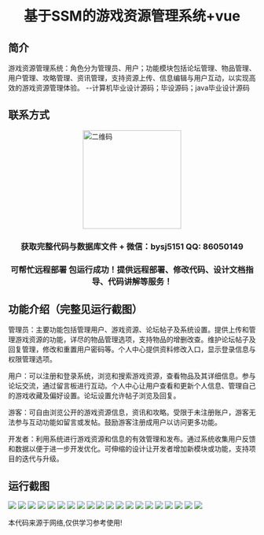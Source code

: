 <p><h1 align="center">基于SSM的游戏资源管理系统+vue</h1></p>

## 简介
游戏资源管理系统：角色分为管理员、用户；功能模块包括论坛管理、物品管理、用户管理、攻略管理、资讯管理，支持资源上传、信息编辑与用户互动，以实现高效的游戏资源管理体验。    --计算机毕业设计源码；毕设源码；java毕业设计源码


## 联系方式
<img src="https://bs-1329754181.cos.ap-shanghai.myqcloud.com/wx.jpg" alt="二维码" style="display: block; margin: 0 auto;" width="200px">
<p><h3 align="center">获取完整代码与数据库文件 + 微信：bysj5151 QQ: 86050149</h3></p>
<p><h3 align="center">可帮忙远程部署 包运行成功！提供远程部署、修改代码、设计文档指导、代码讲解等服务！</h3></p>

## 功能介绍（完整见运行截图）
管理员：主要功能包括管理用户、游戏资源、论坛帖子及系统设置。提供上传和管理游戏资源的功能，详尽的物品管理选项，支持物品的增删改查。维护论坛帖子及回复管理，修改和重置用户密码等。个人中心提供资料修改入口，显示登录信息与权限管理选项。

用户：可以注册和登录系统，浏览和搜索游戏资源，查看物品及其详细信息。参与论坛交流，通过留言板进行互动。个人中心让用户查看和更新个人信息、管理自己的游戏收藏及偏好设置。论坛设置允许帖子浏览及回复。

游客：可自由浏览公开的游戏资源信息，资讯和攻略。受限于未注册账户，游客无法参与互动功能如留言或发帖。鼓励游客注册成用户以访问更多功能。

开发者：利用系统进行游戏资源和信息的有效管理和发布。通过系统收集用户反馈和数据以便于进一步开发优化。可伸缩的设计让开发者增加新模块或功能，支持项目的迭代与升级。


## 运行截图
![](https://bs-1329754181.cos.ap-shanghai.myqcloud.com/ssm/GameResourceManagementSystem/img/001.jpg)
![](https://bs-1329754181.cos.ap-shanghai.myqcloud.com/ssm/GameResourceManagementSystem/img/002.jpg)
![](https://bs-1329754181.cos.ap-shanghai.myqcloud.com/ssm/GameResourceManagementSystem/img/003.jpg)
![](https://bs-1329754181.cos.ap-shanghai.myqcloud.com/ssm/GameResourceManagementSystem/img/004.jpg)
![](https://bs-1329754181.cos.ap-shanghai.myqcloud.com/ssm/GameResourceManagementSystem/img/005.jpg)
![](https://bs-1329754181.cos.ap-shanghai.myqcloud.com/ssm/GameResourceManagementSystem/img/006.jpg)
![](https://bs-1329754181.cos.ap-shanghai.myqcloud.com/ssm/GameResourceManagementSystem/img/007.jpg)
![](https://bs-1329754181.cos.ap-shanghai.myqcloud.com/ssm/GameResourceManagementSystem/img/008.jpg)
![](https://bs-1329754181.cos.ap-shanghai.myqcloud.com/ssm/GameResourceManagementSystem/img/009.jpg)
![](https://bs-1329754181.cos.ap-shanghai.myqcloud.com/ssm/GameResourceManagementSystem/img/010.jpg)
![](https://bs-1329754181.cos.ap-shanghai.myqcloud.com/ssm/GameResourceManagementSystem/img/011.jpg)
![](https://bs-1329754181.cos.ap-shanghai.myqcloud.com/ssm/GameResourceManagementSystem/img/012.jpg)
![](https://bs-1329754181.cos.ap-shanghai.myqcloud.com/ssm/GameResourceManagementSystem/img/013.jpg)
![](https://bs-1329754181.cos.ap-shanghai.myqcloud.com/ssm/GameResourceManagementSystem/img/014.jpg)
![](https://bs-1329754181.cos.ap-shanghai.myqcloud.com/ssm/GameResourceManagementSystem/img/015.jpg)
![](https://bs-1329754181.cos.ap-shanghai.myqcloud.com/ssm/GameResourceManagementSystem/img/016.jpg)
![](https://bs-1329754181.cos.ap-shanghai.myqcloud.com/ssm/GameResourceManagementSystem/img/017.jpg)
![](https://bs-1329754181.cos.ap-shanghai.myqcloud.com/ssm/GameResourceManagementSystem/img/018.jpg)
![](https://bs-1329754181.cos.ap-shanghai.myqcloud.com/ssm/GameResourceManagementSystem/img/019.jpg)
![](https://bs-1329754181.cos.ap-shanghai.myqcloud.com/ssm/GameResourceManagementSystem/img/020.jpg)

<p>本代码来源于网络,仅供学习参考使用!</p>
